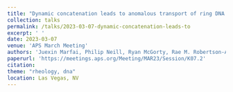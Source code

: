 ```yaml
---
title: "Dynamic concatenation leads to anomalous transport of ring DNA in concentrated solutions"
collection: talks
permalink: /talks/2023-03-07-dynamic-concatenation-leads-to
excerpt: ' '
date: 2023-03-07
venue: 'APS March Meeting'
authors: 'Juexin Marfai, Philip Neill, Ryan McGorty, Rae M. Robertson-Anderson'
paperurl: 'https://meetings.aps.org/Meeting/MAR23/Session/K07.2'
citation: 
theme: "rheology, dna"
location: Las Vegas, NV
---
```


